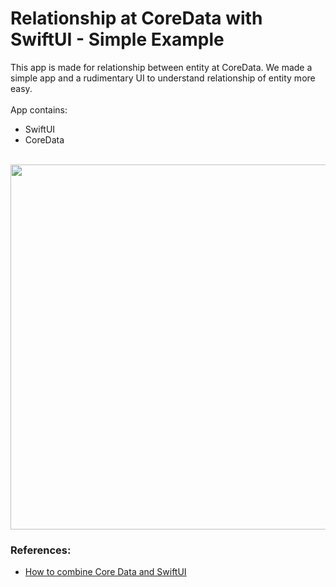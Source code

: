 # Relationship at CoreData with SwiftUI - Simple Example
This app is made for relationship between entity at CoreData. We made a simple app and a rudimentary UI to understand relationship of entity more easy.
<br />
<br /> App contains:<br />
* SwiftUI<br/>
* CoreData<br/>
<br />
<img src="https://github.com/esatgozcu/SwiftUI-CoreData-Relationship-Example/assets/35576161/4fcfb5a1-ac42-4e3e-a00f-c9f5bd09418e" height="584"/>

### References:
* [How to combine Core Data and SwiftUI](https://www.youtube.com/watch?v=0QGt0THnlwU&t=1016s)
